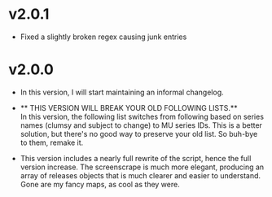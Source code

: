 # v2.0.1

* Fixed a slightly broken regex causing junk entries

# v2.0.0

* In this version, I will start maintaining an informal changelog.

* ** THIS VERSION WILL BREAK YOUR OLD FOLLOWING LISTS.**  
In this version, the following list switches from following based on series names (clumsy and subject to change) to MU series IDs.  This is a better solution, but there's no good way to preserve your old list.  So buh-bye to them, remake it.

* This version includes a nearly full rewrite of the script, hence the full version increase.  The screenscrape is much more elegant, producing an array of releases objects that is much clearer and easier to understand.  Gone are my fancy maps, as cool as they were.